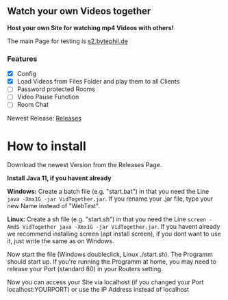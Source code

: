 <h2>Watch your own Videos together </h2>

 **Host your own Site for watching mp4 Videos with others!**
 
 The main Page for testing is [s2.bytephil.de](https://s2.bytephil.de)
 
<h3>Features</h3>

- [x] Config
- [x] Load Videos from Files Folder and play them to all Clients
- [ ] Password protected Rooms
- [ ] Video Pause Function
- [ ] Room Chat

Newest Release:
[Releases](https://github.com/BytePhilHD/UploadServer/releases)

<h1>How to install</h1>
Download the newest Version from the Releases Page.

**Install Java 11, if you havent already**

**Windows:** Create a batch file (e.g. "start.bat") in that you need the Line 
`java -Xmx1G -jar VidTogether.jar`. If you rename your .jar file, type your new Name
instead of "WebTest". 

**Linux:** Create a sh file (e.g. "start.sh") in that you need the Line
`screen -AmdS VidTogether java -Xmx1G -jar VidTogether.jar`. If you havent already we recommend
installing screen (apt install screen), if you dont want to use it, just write the same as on Windows.

Now start the file (Windows doubleclick, Linux ./start.sh). The Programm should start up.
If you're running the Programm at home, you may need to release your Port (standard 80) in your
Routers setting.

Now you can access your Site via localhost (if you changed your Port localhost:YOURPORT) or
use the IP Address instead of localhost


